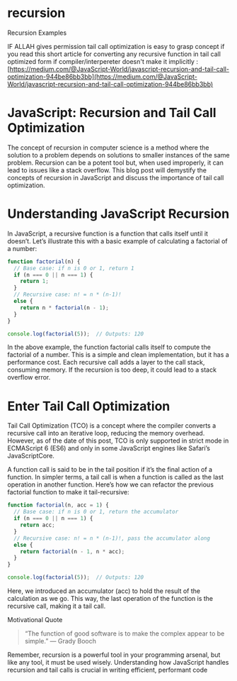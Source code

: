 # recursion
 Recursion Examples

IF ALLAH gives permission tail call optimization is easy to grasp concept if you read this short article for converting any recursive function in tail call optimized form if compiler/interpereter doesn't make it implicitly : [https://medium.com/@JavaScript-World/javascript-recursion-and-tail-call-optimization-944be86bb3bb](https://medium.com/@JavaScript-World/javascript-recursion-and-tail-call-optimization-944be86bb3bb)


# JavaScript: Recursion and Tail Call Optimization

The concept of recursion in computer science is a method where the solution to a problem depends on solutions to smaller instances of the same problem. Recursion can be a potent tool but, when used improperly, it can lead to issues like a stack overflow. This blog post will demystify the concepts of recursion in JavaScript and discuss the importance of tail call optimization.

# Understanding JavaScript Recursion

In JavaScript, a recursive function is a function that calls itself until it doesn’t. Let’s illustrate this with a basic example of calculating a factorial of a number:
```js
function factorial(n) {
  // Base case: if n is 0 or 1, return 1
  if (n === 0 || n === 1) {
    return 1;
  }
  // Recursive case: n! = n * (n-1)!
  else {
    return n * factorial(n - 1);
  }
}

console.log(factorial(5));  // Outputs: 120
```
In the above example, the function factorial calls itself to compute the factorial of a number. This is a simple and clean implementation, but it has a performance cost. Each recursive call adds a layer to the call stack, consuming memory. If the recursion is too deep, it could lead to a stack overflow error.

# Enter Tail Call Optimization

Tail Call Optimization (TCO) is a concept where the compiler converts a recursive call into an iterative loop, reducing the memory overhead. However, as of the date of this post, TCO is only supported in strict mode in ECMAScript 6 (ES6) and only in some JavaScript engines like Safari’s JavaScriptCore.

A function call is said to be in the tail position if it’s the final action of a function. In simpler terms, a tail call is when a function is called as the last operation in another function. Here’s how we can refactor the previous factorial function to make it tail-recursive:
```js
function factorial(n, acc = 1) {
  // Base case: if n is 0 or 1, return the accumulator
  if (n === 0 || n === 1) {
    return acc;
  }
  // Recursive case: n! = n * (n-1)!, pass the accumulator along
  else {
    return factorial(n - 1, n * acc);
  }
}

console.log(factorial(5));  // Outputs: 120
```
Here, we introduced an accumulator (acc) to hold the result of the calculation as we go. This way, the last operation of the function is the recursive call, making it a tail call.

Motivational Quote

> “The function of good software is to make the complex appear to be simple.” — Grady Booch

Remember, recursion is a powerful tool in your programming arsenal, but like any tool, it must be used wisely. Understanding how JavaScript handles recursion and tail calls is crucial in writing efficient, performant code
